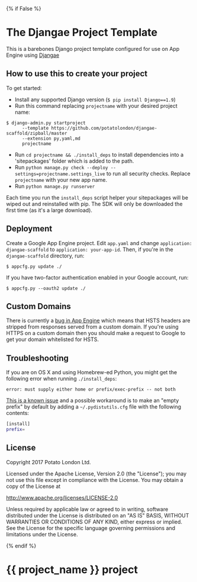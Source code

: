 {% if False %}
# The Djangae Project Template

This is a barebones Django project template configured for use on App Engine using [Djangae](https://github.com/potatolondon/djangae)


## How to use this to create your project

To get started:

- Install any supported Django version (`$ pip install Django==1.9`)
- Run this command replacing `projectname` with your desired project name:

```
$ django-admin.py startproject 
      --template https://github.com/potatolondon/djangae-scaffold/zipball/master 
      --extension py,yaml,md 
      projectname
```
      
- Run `cd projectname && ./install_deps` to install dependencies into a 'sitepackages' folder which is added to the path. 
- Run `python manage.py check --deploy --settings=projectname.settings_live` to run all security checks. Replace `projectname` with your new app name.
- Run `python manage.py runserver`

Each time you run the `install_deps` script helper your sitepackages will be wiped out and reinstalled with pip. The SDK will only be downloaded the first time (as it's a large download).

## Deployment

Create a Google App Engine project. Edit `app.yaml` and change `application: djangae-scaffold` to `application: your-app-id`. Then, if you're in the `djangae-scaffold` directory, run:

    $ appcfg.py update ./

If you have two-factor authentication enabled in your Google account, run:

    $ appcfg.py --oauth2 update ./

## Custom Domains

There is currently a [bug in App Engine](https://code.google.com/p/googleappengine/issues/detail?id=7427) which means that HSTS headers are stripped from responses served from a custom domain.  If you're using HTTPS on a custom domain then you should make a request to Google to get your domain whitelisted for HSTS.

## Troubleshooting

If you are on OS X and using Homebrew-ed Python, you might get the following error when running `./install_deps`:

    error: must supply either home or prefix/exec-prefix -- not both

[This is a known issue](https://github.com/Homebrew/homebrew/blob/master/share/doc/homebrew/Homebrew-and-Python.md#note-on-pip-install---user) and a possible workaround is to make an "empty prefix" by default by adding a `~/.pydistutils.cfg` file with the following contents:

```bash
[install]
prefix=
```

## License 

Copyright 2017 Potato London Ltd.

Licensed under the Apache License, Version 2.0 (the "License");
you may not use this file except in compliance with the License.
You may obtain a copy of the License at

  http://www.apache.org/licenses/LICENSE-2.0

Unless required by applicable law or agreed to in writing, software
distributed under the License is distributed on an "AS IS" BASIS,
WITHOUT WARRANTIES OR CONDITIONS OF ANY KIND, either express or implied.
See the License for the specific language governing permissions and
limitations under the License.

{% endif %}

# {{ project_name }} project
